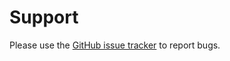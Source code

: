 # Support

Please use the [GitHub issue tracker](https://github.com/microsoft/pxt-microbit) to report bugs.